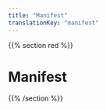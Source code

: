 ```yaml
---
title: "Manifest"
translationKey: "manifest"
---
```


{{% section red %}}
# Manifest

{{% /section %}}

